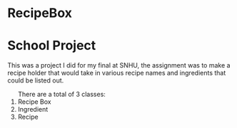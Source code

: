 
# RecipeBox
<h1>School Project</h1>
<p>This was a project I did for my final at SNHU, the assignment was to make a recipe holder that would take in various recipe names
and ingredients that could be listed out.</p>

<ol>There are a total of 3 classes:
<li>Recipe Box
<li>Ingredient
<li>Recipe
</ol>
